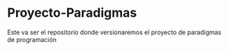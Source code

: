 # Proyecto-Paradigmas
Este va ser el repositorio donde versionaremos el proyecto de paradigmas de programación
